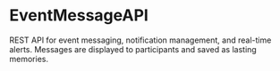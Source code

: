 # EventMessageAPI
REST API for event messaging,  notification management, and real-time alerts. Messages are displayed to participants and saved as lasting memories.
